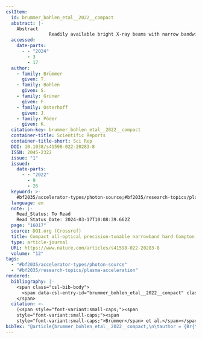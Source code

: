 ```yaml
---
cslItem:
  id: brummer_bohlen_etal__2022__compact
  abstract: |-
    Abstract
                Readily available bright X-ray beams with narrow bandwidth and tunable energy promise to unlock novel developments in a wide range of applications. Among emerging alternatives to large-scale and costly present-day radiation sources which severely restrict the availability of such beams, compact laser-plasma-accelerator-driven inverse Compton scattering sources show great potential. However, these sources are currently limited to tens of percent bandwidths, unacceptably large for many applications. Here, we show conceptually that using active plasma lenses to tailor the electron bunch-photon interaction, tunable X-ray and gamma beams with percent-level bandwidths can be produced. The central X-ray energy is tunable by varying the focusing strength of the lens, without changing electron bunch properties, allowing for precision-tuning the X-ray beam energy. This method is a key development towards laser-plasma-accelerator-driven narrowband, precision tunable femtosecond photon sources, enabling a paradigm shift and proliferation of compact X-ray applications.
  accessed:
    date-parts:
      - - "2024"
        - 3
        - 17
  author:
    - family: Brümmer
      given: T.
    - family: Bohlen
      given: S.
    - family: Grüner
      given: F.
    - family: Osterhoff
      given: J.
    - family: Põder
      given: K.
  citation-key: brummer_bohlen_etal__2022__compact
  container-title: Scientific Reports
  container-title-short: Sci Rep
  DOI: 10.1038/s41598-022-20283-8
  ISSN: 2045-2322
  issue: "1"
  issued:
    date-parts:
      - - "2022"
        - 9
        - 26
  keyword: >-
    #bf2035/accelerator-types/photon-source;#bf2035/research-topics/plasma-acceleration
  language: en
  note: |-
    Read_Status: To Read
    Read_Status_Date: 2024-03-17T10:08:39.662Z
  page: "16017"
  source: DOI.org (Crossref)
  title: Compact all-optical precision-tunable narrowband hard Compton X-ray source
  type: article-journal
  URL: https://www.nature.com/articles/s41598-022-20283-8
  volume: "12"
tags:
  - "#bf2035/accelerator-types/photon-source"
  - "#bf2035/research-topics/plasma-acceleration"
rendered:
  bibliography: |-
    <span class="csl-bib-body">
      <span data-csl-entry-id="brummer_bohlen_etal__2022__compact" class="csl-entry"><span class='author-bib'>Brümmer, Bohlen, S., Grüner, F., et al.</span>. <span class='date-bib'>(2022)</span>. <span class='title'><b>Compact all-optical precision-tunable narrowband hard Compton X-ray source</b></span>. <i>Scientific Reports</i>, <i>12</i>(1), 16017. <span class='URL'><a href='https://doi.org/10.1038/s41598-022-20283-8'>LINK</a></span></span>
    </span>
  citation: >-
    (<span style="font-variant:small-caps;"><span
    style="font-variant:small-caps;"><span
    style="font-variant:small-caps;">Brümmer</span> et al.</span></span>, 2022)
bibTex: "@article{brummer_bohlen_etal__2022__compact,\n\tauthor = {Br{\\\" u}mmer, T. and Bohlen, S. and Gr{\\\" u}ner, F. and Osterhoff, J. and P{\\~ o}der, K.},\n\tjournal = {Scientific Reports},\n\tnumber = {1},\n\tyear = {2022},\n\tmonth = {sep 26},\n\tnote = {Read\\textunderscore{}Status: To Read\nRead\\textunderscore{}Status\\textunderscore{}Date: 2024-03-17T10:08:39.662Z},\n\tpages = {16017},\n\ttitle = {Compact all-optical precision-tunable narrowband hard {Compton} {X}-ray source},\n\thowpublished = {https://www.nature.com/articles/s41598-022-20283-8},\n\tvolume = {12},\n}\n\n"
---
```

